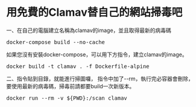 # 用免費的Clamav替自己的網站掃毒吧

一、在自己的電腦建立名稱為clamav的image，並且取得最新的病毒碼
<pre>
docker-compose build --no-cache
</pre>
如果您沒有安裝docker-compose，可以用下方指令，建立clamav的image。
<pre>
docker build -t clamav . -f Dockerfile-alpine
</pre>

二、指令貼到目錄，就能進行掃圖囉，
指令中加了--rm，執行完必容器會刪除，要使用最新的病毒碼，掃毒前請都要build一次新版本。
<pre>
docker run --rm -v ${PWD}:/scan clamav
</pre>

